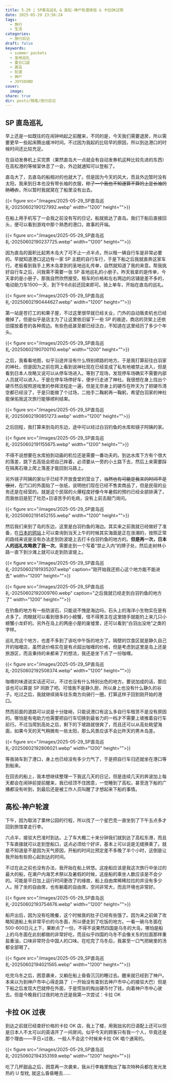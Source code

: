 ```yaml
---
title: 5.29 | SP直岛巡礼 & 高松-神户轮渡体验 & 卡拉OK过夜
date: 2025-05-29 23:56:24
tags:
  - 旅行
  - 生活
categories:
  - 旅行后记
draft: false
keywords:
  - summer pockets
  - 圣地巡礼
  - 夏日口袋
  - 直岛
  - 轮渡
  - 神户
  - JOYSOUND
cover:
  image: 
share: true
dir: posts/随笔/旅行后记
---
```


## SP 直岛巡礼

早上还是一如既往的在闹钟响起之前醒来，不同的是，今天我们需要退房，所以需要更早一些起床腾出缓冲时间。不过因为我起的比较早的原因，所以到达港口的时候时间还比较充足。

在自动发券机上买完票（果然直岛大一点就会有自动发券机这种比较先进的东西）在高松港的等候室休息了一会，外边就通知可以登船了。

直岛大了，去直岛的船相对的也就大了。但是因为今天的风大，而且外边暂时没有太阳，我来到日本也没有带长袖的衣服，~~除了一个我也不知道算不算的上是长袖的防晒衣~~，所以暂时我就窝在了船里没有出去。

{{< figure src="/images/2025-05-29_SP直岛巡礼-20250602190127992.webp"  width="1200" height="">}}

在船上用手机写了一会我之前没有写的日记，船就抵达了直岛。我们下船后直接回头，便可以看到游戏中那个熟悉的港口，故事的开端。

{{< figure src="/images/2025-05-29_SP直岛巡礼-20250602190237725.webp"  width="1200" height="">}}

因为直岛的面积比起男木岛大了可不止一点半点，所以租一辆自行车是非常必要的。早就知道港口这边有一家 SP 主题的自行车行，于是下船之后我就直奔这家车行。老板看到我手上男木岛拿到的圣地巡礼传单，自然就知道了我的来意。帮我挑好自行车之后，问我需不需要一张 SP 圣地巡礼的小册子。昨天我拿的是传单，今天拿的是小册子，那我自然欣然接受。租车的价格和左右两边的店铺是差不多的，电动助力车1500一天，到下午6点前还回来即可。骑上单车，开始在直岛的巡礼。

{{< figure src="/images/2025-05-29_SP直岛巡礼-20250602190444627.webp"  width="1200" height="">}}

第一站是苍打工的和果子屋，不过这里很早就已经关业，门外的自动贩卖机也已经撤掉了。但是似乎是店主为了让这里依旧留下一些 SP 的痕迹，商店的货架上还依旧摆放着苍的各种周边。有些色纸甚至都已经泛白，不知道在这里经历了多少个年头。

{{< figure src="/images/2025-05-29_SP直岛巡礼-20250602190700110.webp"  width="1200" height="">}}

之后，我看看地图，似乎沿途并没有什么特别顺路的地方。于是我打算前往白羽家的神社，但是因为之前在网上看到说神社现在已经变成了私有地被禁止进入，但是看到日本人攻略又说可以从停车场进入。等到了现场，发现停车场确实不需要内部人员就可以进入，于是在停车场停好车，便步行走进了神社。我很想在身上找出个硬币然后按照游戏里的参拜流程走一遍，但是无奈身上的硬币在昨天为了把硬币清空都已经没了，于是只能做了个过场，二拍手二鞠躬再一鞠躬，希望白羽家的神社能保佑我这次旅行能够顺利结束。

{{< figure src="/images/2025-05-29_SP直岛巡礼-20250602190851273.webp"  width="1200" height="">}}

之后回程，我打算来到岛的东边，途中可以经过白羽钓鱼的水库和镜子阿姨的家。

{{< figure src="/images/2025-05-29_SP直岛巡礼-20250602191155675.webp"  width="1200" height="">}}

不得不说想要在水库拍到动画的机位还是需要一番功夫的。到达水库下方有个很大的落差，跳下去高低会把自己摔着，必须要从一旁的小土路下去，然后上来需要踩在隔离石墩上爬上落差才能回到马路上。

另外镜子阿姨的家似乎已经不开放食堂的营业了，~~当然也有可能是我来的时间不是很对~~，在门口的外面贴了一张纸，说明他们现在已经不售卖商品了，但是民宿的业务还是在经营的。就是这个民宿的火爆程度好像今年暑假的预约已经全部排满了，而我依旧是犯了社恐+日语苦手的毛病，没有上前去敲门询问。

{{< figure src="/images/2025-05-29_SP直岛巡礼-20250602191452155.webp"  width="1200" height="">}}

然后我们来到了岛的东边，这里是白羽钓鱼的海边。其实来之前我就已经做好了准备，在[日本的网站](https://www.data.jma.go.jp/kaiyou/db/tide/suisan/suisan.php?stn=TA&ys=2025&ms=05&ds=18&ye=2025&me=06&de=01&S_HILO=on&LV=DL#hilo)上可以查询到当天上午的时候其实海面是正在涨潮的，按照正常的路线来说是没有办法走到防波堤上去打卡白羽钓鱼的地方的。**但是再一次，日本人的巡礼攻略救了我一次**。需要走到一个写着“禁止入内”的牌子处，然后走树林小路一直下到沙滩上就可以走到防波堤上。

{{< figure src="/images/2025-05-29_SP直岛巡礼-20250602191935207.webp" caption="刚开始我还担心这个地方能不能进去" width="1200" height="">}}

{{< figure src="/images/2025-05-29_SP直岛巡礼-20250602192009760.webp" caption="之后我就已经走到白羽钓鱼的地方了" width="1200" height="">}}

在钓鱼的地方有一些防波石，只能说不愧是海边吗，石头上的海洋小生物实在是有点多了。肉眼就可以看到很多的小螃蟹，怪不得男主在这里随手就能钓上来几只小螃蟹小龙虾的。另外在岛上的两座小屋的废墟里，还可以看到“白羽出没地”之类的字样。

巡礼完这个地方，也差不多到了该吃中午饭的地方了。隔壁的饮食区就是静久自己开的咖喱店，虽然说价格实在是有点超出咖喱的价格，但是考虑到这里是岛上还是旅游区，而且秉持的来都来了的想法，我还是坐下点了一份咖喱。

{{< figure src="/images/2025-05-29_SP直岛巡礼-20250602192508374.webp"  width="1200" height="">}}

咖喱的味道说实话还可以，不过也没有什么特别出色的地方。要说加成的话，那应该也可以算是 SP 同款了吧。可惜我不是静久厨，所以身上也没有什么静久的谷子。吃过之后，我就继续骑车往东南方向骑行一圈，打算这样子回到刚开始的港口。

然而前面的道路可以说是十分陡峭，只能说港口有这么多自行车租赁不是没有原因的。哪怕是有电助力也需要把自行车切换到最省力的一档才不需要上坡推着自行车前行。不过当爬到高处之后，剩下的下坡路就很爽了，而且还可以从高处眺望海面，如果今天的天气稍微有一些太阳，那么风景应该不会比昨天的男木岛差。

{{< figure src="/images/2025-05-29_SP直岛巡礼-20250602192806021.webp"  width="1200" height="">}}

等我骑车到了港口，身上也已经没有多少力气了，于是把自行车归还就坐在港口等到船来。

在回去的船上，我本想继续整理一下我这几天的日记，但是连续几天的奔波加上每天都会在闹钟前提前醒来，我已经顶不住困意，一觉睡到了高松，甚至连下船的广播都没有听到，到最后还是被工作人员叫醒了才想起来下船的事情。

## 高松-神户轮渡

下午，因为取消了栗林公园的行程，所以找了一个星巴克一直坐到了下午五点多才回到旅馆拿走行李。

六点半，接驳大巴准时到达。上了车大概二十来分钟我们就到达了高松东港，而且下车直接就可以走到登船口，这点必须给个好评，基本上可以说是无缝换乘了。就是不知道是不是因为天气原因，开船的时间比预定差不多晚了半个小时，这倒是让我开始有些担心起到达的时间。

不过在此之前也没有办法，我开始在船上转悠。这座船应该是我这次旅行中坐过的最大的船，在濑户内海艺术祭以及暑假的时候，这座船的乘坐人数应该是不会少的。可能是平日加上运行时间更改了的缘故，船上自由席稀稀拉拉的并没有多少人。除了坐的自由席，也有躺着的自由席，空间非常大，而且环境也非常好。

{{< figure src="/images/2025-05-29_SP直岛巡礼-20250602193754676.webp"  width="1200" height="">}}

船开出后，因为没有吃晚餐，这个时候我的肚子已经有些饿了。因为来之前做了攻略知道船上有非常平价的乌冬面，所以便走到了吃饭的地方。一看一碗乌冬面在500-600日元上下，果断点了一份。不得不说果然四国是乌冬的大岛，哪怕是船上的乌冬面在此刻都做的非常好吃，而且似乎四国的乌冬不会像关东的拉面那样重盐重油，口味非常符合中国人的口味。在吃完了乌冬后，我甚至一口气把碗里的汤都全部喝了。

{{< figure src="/images/2025-05-29_SP直岛巡礼-20250602194021565.webp"  width="1200" height="">}}

吃完乌冬之后，困意袭来，又躺在船上昏昏沉沉的睡过去。醒来就已经到了神户。本来以为到神户市中心得走路了（一开始没有查到去神户市中心的接驳大巴）但是下船之后发现大巴就停在外面，于是慌张的掏出硬币付了钱，向着神户市中心驶去。但是今晚我们过夜的地方还是我第一次尝试：卡拉 OK

## 卡拉 OK 过夜

到达之前就已经查好价格的卡拉 OK 店，我上了楼，用我拙劣的日语配上还可以但是日本人不太可以的英语开了一间房间。似乎今天的顾客只有我一个人，毕竟还是那个理由——平日+过夜，一般人不会这个时候来卡拉 OK 唱个通宵的。

{{< figure src="/images/2025-05-29_SP直岛巡礼-20250602194353169.webp"  width="1200" height="">}}

吃了几杯甜品之后，困意再一次袭来，我从行李箱里掏出了每次特种兵都在发光发热的 U 型枕, 就这么昏昏睡去……